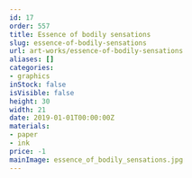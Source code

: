 ```yaml
---
id: 17
order: 557
title: Essence of bodily sensations
slug: essence-of-bodily-sensations
url: art-works/essence-of-bodily-sensations
aliases: []
categories:
- graphics
inStock: false
isVisible: false
height: 30
width: 21
date: 2019-01-01T00:00:00Z
materials:
- paper
- ink
price: -1
mainImage: essence_of_bodily_sensations.jpg
---
```


